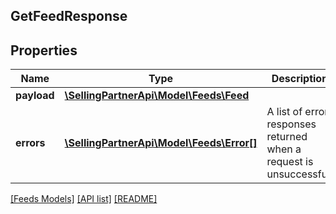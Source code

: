 ## GetFeedResponse

## Properties

Name | Type | Description | Notes
------------ | ------------- | ------------- | -------------
**payload** | [**\SellingPartnerApi\Model\Feeds\Feed**](Feed.md) |  | [optional]
**errors** | [**\SellingPartnerApi\Model\Feeds\Error[]**](Error.md) | A list of error responses returned when a request is unsuccessful. | [optional]

[[Feeds Models]](../) [[API list]](../../Api) [[README]](../../../README.md)
